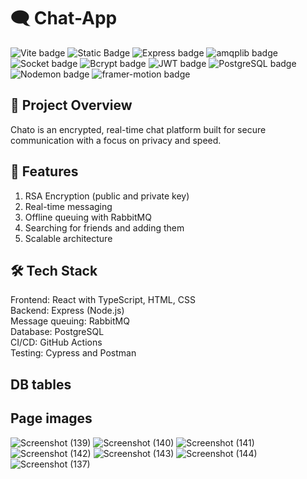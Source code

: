 # 🗨️ Chat-App
![Vite badge](https://img.shields.io/badge/Vite-5.4.10-orange)
![Static Badge](https://img.shields.io/badge/React-18.2.0-blue)
![Express badge](https://img.shields.io/badge/Express-4.19.2-green)
![amqplib badge](https://img.shields.io/badge/amqplib-0.10.4-purple)
![Socket badge](https://img.shields.io/badge/Socket-4.7.5-yellow)
![Bcrypt badge](https://img.shields.io/badge/Bcrypt-5.1.1-blue)
![JWT badge](https://img.shields.io/badge/JWT-9.0.2-purple)
![PostgreSQL badge](https://img.shields.io/badge/PostgreSQL-15.8.0-purple)
![Nodemon badge](https://img.shields.io/badge/Nodemon-3.1.4-yellow)
![framer-motion badge](https://img.shields.io/badge/framerMotion-11.5.4-brown)

## 🚀 Project Overview

Chato is an encrypted, real-time chat platform built for secure communication with a focus on privacy and speed.

## 📌 Features

1. RSA Encryption (public and private key)
2. Real-time messaging
3. Offline queuing with RabbitMQ
4. Searching for friends and adding them
5. Scalable architecture
    
## 🛠️ Tech Stack
Frontend:          React with TypeScript, HTML, CSS <br>
Backend:           Express (Node.js) <br>
Message queuing:   RabbitMQ <br>
Database:          PostgreSQL <br>
CI/CD:             GitHub Actions <br>
Testing:           Cypress and Postman <br>

## DB tables

## Page images
![Screenshot (139)](https://github.com/user-attachments/assets/a71e743b-23e7-4d88-83c3-0c8cf7409f94)
![Screenshot (140)](https://github.com/user-attachments/assets/18c20114-f669-4cb8-913c-4f15b5bac086)
![Screenshot (141)](https://github.com/user-attachments/assets/0490b7f8-f02c-46d6-853c-26a892f589b7)
![Screenshot (142)](https://github.com/user-attachments/assets/42d835ae-f716-4cae-8056-68ae4d4db8d8)
![Screenshot (143)](https://github.com/user-attachments/assets/8b8734a8-8d4d-4c78-8f90-fdb2a95ff346)
![Screenshot (144)](https://github.com/user-attachments/assets/112922b4-5a73-4499-bd92-f07986fd4f29)
![Screenshot (137)](https://github.com/user-attachments/assets/0e70bcc0-59dc-40b5-ab88-516cf5025065)


